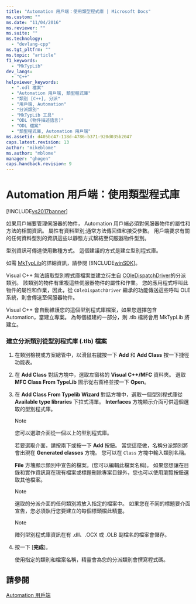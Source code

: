 ```yaml
---
title: "Automation 用戶端：使用類型程式庫 | Microsoft Docs"
ms.custom: ""
ms.date: "11/04/2016"
ms.reviewer: ""
ms.suite: ""
ms.technology: 
  - "devlang-cpp"
ms.tgt_pltfrm: ""
ms.topic: "article"
f1_keywords: 
  - "MkTypLib"
dev_langs: 
  - "C++"
helpviewer_keywords: 
  - ".odl 檔案"
  - "Automation 用戶端, 類型程式庫"
  - "類別 [C++], 分派"
  - "用戶端, Automation"
  - "分派類別"
  - "MkTypLib 工具"
  - "ODL (物件描述語言)"
  - "ODL 檔案"
  - "類型程式庫, Automation 用戶端"
ms.assetid: d405bc47-118d-4786-b371-920d035b2047
caps.latest.revision: 13
author: "mikeblome"
ms.author: "mblome"
manager: "ghogen"
caps.handback.revision: 9
---
```

# Automation 用戶端：使用類型程式庫
[!INCLUDE[vs2017banner](../assembler/inline/includes/vs2017banner.md)]

如果用戶端要管理伺服器的物件， Automation 用戶端必須對伺服器物件的屬性和方法的相關資訊。  屬性有資料型別;通常方法傳回值和接受參數。  用戶端要求有關的任何資料型別的資訊這些以靜態方式繫結至伺服器物件型別。  
  
 型別資訊可傳達使用數種方式。  這個建議的方式是建立型別程式庫。  
  
 如需 [MkTypLib](http://msdn.microsoft.com/library/windows/desktop/aa366797)的詳細資訊，請參閱 [!INCLUDE[winSDK](../atl/includes/winsdk_md.md)]。  
  
 Visual C\+\+ 無法讀取型別程式庫檔案並建立衍生自 [COleDispatchDriver](../mfc/reference/coledispatchdriver-class.md)的分派類別。  該類別的物件有重複這些伺服器物件的屬性和作業。  您的應用程式呼叫此物件的屬性和作業，因此，從 `COleDispatchDriver` 繼承的功能傳送這些呼叫 OLE 系統，則會傳送至伺服器物件。  
  
 Visual C\+\+ 會自動維護您的這個型別程式庫檔案，如果您選擇包含 Automation，當建立專案。  為每個組建的一部分，則 .tlb 檔將會用 MkTypLib 將建立。  
  
### 建立分派類別從型別程式庫 \(.tlb\) 檔案  
  
1.  在類別檢視或方案總管中，以滑鼠右鍵按一下 **Add** 和 **Add Class** 按一下捷徑功能表。  
  
2.  在 **Add Class** 對話方塊中，選取左窗格的 **Visual C\+\+\/MFC** 資料夾。  選取 **MFC Class From TypeLib** 圖示從右窗格並按一下 **Open**。  
  
3.  在 **Add Class From Typelib Wizard** 對話方塊中，選取一個型別程式庫從 **Available type libraries** 下拉式清單。  **Interfaces** 方塊顯示介面可供這個選取的型別程式庫。  
  
    > [!NOTE]
    >  您可以選取介面從一個以上的型別程式庫。  
  
     若要選取介面，請按兩下或按一下 **Add** 按鈕。  當您這麼做，名稱分派類別將會出現在 **Generated classes** 方塊。  您可以在 `Class` 方塊中輸入類別名稱。  
  
     **File** 方塊顯示類別中宣告的檔案。\(您可以編輯此檔案名稱\)。  如果您想讓在目錄和實作資訊寫在現有檔案或標題刪除專案目錄外，您也可以使用瀏覽按鈕選取其他檔案。  
  
    > [!NOTE]
    >  選取的分派介面的任何類別將放入指定的檔案中。  如果您在不同的標題要介面宣告，您必須執行您要建立的每個標頭檔此精靈。  
  
    > [!NOTE]
    >  陣列型別程式庫資訊在有 .dll、.OCX 或 .OLB 副檔名的檔案會儲存。  
  
4.  按一下 \[**完成**\]。  
  
     使用指定的類別和檔案名稱，精靈會為您的分派類別會撰寫程式碼。  
  
## 請參閱  
 [Automation 用戶端](../mfc/automation-clients.md)